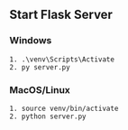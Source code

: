 ## Start Flask Server
### Windows

    1. .\venv\Scripts\Activate
    2. py server.py
    
### MacOS/Linux

    1. source venv/bin/activate
    2. python server.py